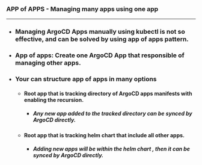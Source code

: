 ### APP of APPS - Managing many apps using one app
---
* ### Managing ArgoCD Apps manually using kubectl is not so effective, and can be  solved by using app of apps pattern.
* ### App of apps: Create one ArgoCD App that responsible of managing other apps.
* ### Your can structure app of apps in many options
   * #### Root app that is tracking directory of ArgoCD apps manifests with enabling the recursion.
      * ##### Any new app added to the tracked directory can be synced by ArgoCD directly.
   * #### Root app that is tracking helm chart that include all other apps.
      * ##### Adding new apps will be within the helm chart , then it can be synced by ArgoCD directly.
 
